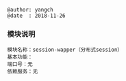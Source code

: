 ```
@author: yangch
@date  : 2018-11-26
```

### 模块说明 ###
```
模块名称：session-wapper（分布式session）
基本功能：
端口号：无
依赖服务：无

```
